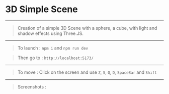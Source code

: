 # 3D Simple Scene

---

> Creation of a simple 3D Scene with a sphere, a cube, with light and shadow effects using Three.JS.

---

> To launch : `npm i` and `npm run dev`

> Then go to : `http://localhost:5173/`

---

> To move : Click on the screen and use `Z`, `S`, `Q`, `D`, `SpaceBar` and `Shift`

---

> Screenshots :

